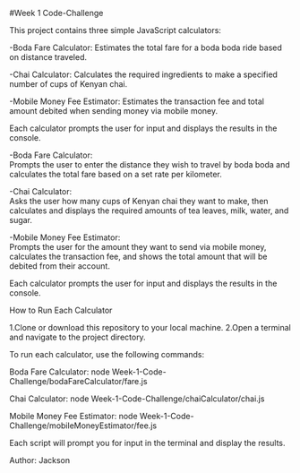 #Week 1 Code-Challenge

This project contains three simple JavaScript calculators:

-Boda Fare Calculator: Estimates the total fare for a boda boda ride based on distance traveled.

-Chai Calculator: Calculates the required ingredients to make a specified number of cups of Kenyan chai.

-Mobile Money Fee Estimator: Estimates the transaction fee and total amount debited when sending money via mobile money.

Each calculator prompts the user for input and displays the results in the console.


-Boda Fare Calculator:  
Prompts the user to enter the distance they wish to travel by boda boda and calculates the total fare based on a set rate per kilometer.

-Chai Calculator:  
Asks the user how many cups of Kenyan chai they want to make, then calculates and displays the required amounts of tea leaves, milk, water, and sugar.

-Mobile Money Fee Estimator:  
Prompts the user for the amount they want to send via mobile money, calculates the transaction fee, and shows the total amount that will be debited from their account.

Each calculator prompts the user for input and displays the results in the console.

How to Run Each Calculator

1.Clone or download this repository to your local machine.
2.Open a terminal and navigate to the project directory.

To run each calculator, use the following commands:

Boda Fare Calculator:
  node Week-1-Code-Challenge/bodaFareCalculator/fare.js

Chai Calculator:
  node Week-1-Code-Challenge/chaiCalculator/chai.js

Mobile Money Fee Estimator:
  node Week-1-Code-Challenge/mobileMoneyEstimator/fee.js

Each script will prompt you for input in the terminal and display the results.

Author: Jackson
